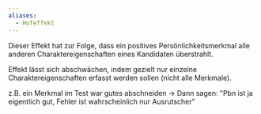 ```yaml
---
aliases:
  - Hofeffekt
---
```


Dieser Effekt hat zur Folge, dass ein positives Persönlichkeitsmerkmal alle anderen Charaktereigenschaften eines Kandidaten überstrahlt. 

Effekt lässt sich abschwächen, indem gezielt nur einzelne  Charaktereigenschaften erfasst werden sollen (nicht alle Merkmale). 

z.B. ein Merkmal im Test war gutes abschneiden
-> Dann sagen: "Pbn ist ja eigentlich gut, Fehler ist wahrscheinlich nur Ausrutscher"